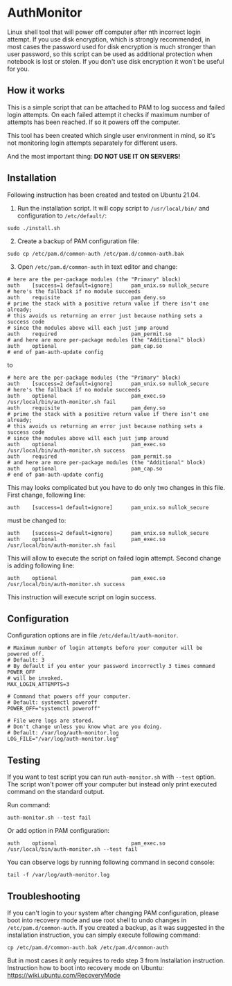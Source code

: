 # AuthMonitor
Linux shell tool that will power off computer after nth incorrect login attempt. If you use disk encryption, which is strongly recommended, in most cases the password used for disk encryption is much stronger than user password, so this script can be used as additional protection when notebook is lost or stolen. If you don't use disk encryption it won't be useful for you.

## How it works
This is a simple script that can be attached to PAM to log success and failed login attempts. On each failed attempt it checks if maximum number of attempts has been reached. If so it powers off the computer.

This tool has been created which single user environment in mind, so it's not monitoring login attempts separately for different users.

And the most important thing: **DO NOT USE IT ON SERVERS!**

## Installation
Following instruction has been created and tested on Ubuntu 21.04.
1. Run the installation script. It will copy script to `/usr/local/bin/` and configuration to `/etc/default/`:
```
sudo ./install.sh
```
2. Create a backup of PAM configuration file:
```
sudo cp /etc/pam.d/common-auth /etc/pam.d/common-auth.bak
```
3. Open `/etc/pam.d/common-auth` in text editor and change:
```
# here are the per-package modules (the "Primary" block)
auth    [success=1 default=ignore]      pam_unix.so nullok_secure
# here's the fallback if no module succeeds
auth    requisite                       pam_deny.so
# prime the stack with a positive return value if there isn't one already;
# this avoids us returning an error just because nothing sets a success code
# since the modules above will each just jump around
auth    required                        pam_permit.so
# and here are more per-package modules (the "Additional" block)
auth    optional                        pam_cap.so 
# end of pam-auth-update config
```
to
```
# here are the per-package modules (the "Primary" block)
auth    [success=2 default=ignore]      pam_unix.so nullok_secure
# here's the fallback if no module succeeds
auth    optional                        pam_exec.so /usr/local/bin/auth-monitor.sh fail
auth    requisite                       pam_deny.so
# prime the stack with a positive return value if there isn't one already;
# this avoids us returning an error just because nothing sets a success code
# since the modules above will each just jump around
auth    optional                        pam_exec.so /usr/local/bin/auth-monitor.sh success
auth    required                        pam_permit.so
# and here are more per-package modules (the "Additional" block)
auth    optional                        pam_cap.so 
# end of pam-auth-update config
```
This may looks complicated but you have to do only two changes in this file. First change, following line:
```
auth    [success=1 default=ignore]      pam_unix.so nullok_secure
```
must be changed to:
```
auth    [success=2 default=ignore]      pam_unix.so nullok_secure
auth    optional                        pam_exec.so /usr/local/bin/auth-monitor.sh fail
```
This will allow to execute the script on failed login attempt. Second change is adding following line:
```
auth    optional                        pam_exec.so /usr/local/bin/auth-monitor.sh success
```
This instruction will execute script on login success.

## Configuration
Configuration options are in file `/etc/default/auth-monitor`.
```
# Maximum number of login attempts before your computer will be powered off.
# Default: 3 
# By default if you enter your password incorrectly 3 times command POWER_OFF
# will be invoked.
MAX_LOGIN_ATTEMPTS=3

# Command that powers off your computer.
# Default: systemctl poweroff
POWER_OFF="systemctl poweroff"

# File were logs are stored.
# Don't change unless you know what are you doing.
# Default: /var/log/auth-monitor.log
LOG_FILE="/var/log/auth-monitor.log"
```

## Testing
If you want to test script you can run `auth-monitor.sh` with `--test` option. The script won't power off your computer but instead only print executed command on the standard output.

Run command:
```
auth-monitor.sh --test fail
```
Or add option in PAM configuration:
```
auth    optional                        pam_exec.so /usr/local/bin/auth-monitor.sh --test fail
```
You can observe logs by running following command in second console:
```
tail -f /var/log/auth-monitor.log
```

## Troubleshooting
If you can't login to your system after changing PAM configuration, please boot into recovery mode and use root shell to undo changes in `/etc/pam.d/common-auth`. If you created a backup, as it was suggested in the installation instruction, you can simply execute following command:
```
cp /etc/pam.d/common-auth.bak /etc/pam.d/common-auth
```
But in most cases it only requires to redo step 3 from Installation instruction.
Instruction how to boot into recovery mode on Ubuntu: https://wiki.ubuntu.com/RecoveryMode
